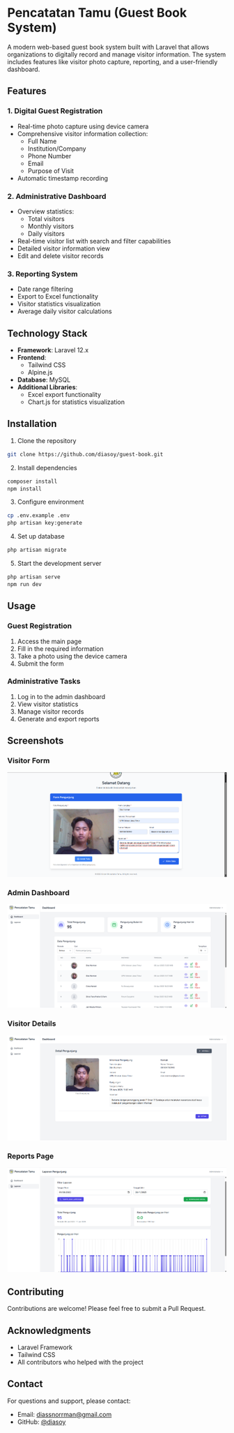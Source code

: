 # Pencatatan Tamu (Guest Book System)

A modern web-based guest book system built with Laravel that allows organizations to digitally record and manage visitor information. The system includes features like visitor photo capture, reporting, and a user-friendly dashboard.


## Features

### 1. Digital Guest Registration
- Real-time photo capture using device camera
- Comprehensive visitor information collection:
  - Full Name
  - Institution/Company
  - Phone Number
  - Email
  - Purpose of Visit
- Automatic timestamp recording

### 2. Administrative Dashboard
- Overview statistics:
  - Total visitors
  - Monthly visitors
  - Daily visitors
- Real-time visitor list with search and filter capabilities
- Detailed visitor information view
- Edit and delete visitor records

### 3. Reporting System
- Date range filtering
- Export to Excel functionality
- Visitor statistics visualization
- Average daily visitor calculations


## Technology Stack

- **Framework**: Laravel 12.x
- **Frontend**: 
  - Tailwind CSS
  - Alpine.js
- **Database**: MySQL
- **Additional Libraries**:
  - Excel export functionality
  - Chart.js for statistics visualization

## Installation

1. Clone the repository
```bash
git clone https://github.com/diasoy/guest-book.git
```

2. Install dependencies
```bash
composer install
npm install
```

3. Configure environment
```bash
cp .env.example .env
php artisan key:generate
```

4. Set up database
```bash
php artisan migrate
```

5. Start the development server
```bash
php artisan serve
npm run dev
```

## Usage

### Guest Registration
1. Access the main page
2. Fill in the required information
3. Take a photo using the device camera
4. Submit the form

### Administrative Tasks
1. Log in to the admin dashboard
2. View visitor statistics
3. Manage visitor records
4. Generate and export reports

## Screenshots


### Visitor Form
![Visitor Form](assets/welcome.png)

### Admin Dashboard
![Admin Dashboard](assets/dashboard.png)

### Visitor Details
![Visitor Details](assets/detail.png)

### Reports Page
![Reports](assets/laporan.png)

## Contributing

Contributions are welcome! Please feel free to submit a Pull Request.

## Acknowledgments

- Laravel Framework
- Tailwind CSS
- All contributors who helped with the project

## Contact

For questions and support, please contact:
- Email: diassnorrman@gmail.com
- GitHub: [@diasoy](https://github.com/diasoy)